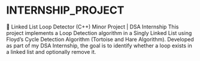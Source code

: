 # INTERNSHIP_PROJECT
🔁 Linked List Loop Detector (C++) Minor Project | DSA Internship This project implements a Loop Detection algorithm in a Singly Linked List using Floyd’s Cycle Detection Algorithm (Tortoise and Hare Algorithm). Developed as part of my DSA Internship, the goal is to identify whether a loop exists in a linked list and optionally remove it. 
